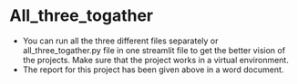 # All_three_togather
- You can run all the three different files separately or all_three_togather.py file in one streamlit file to get the better vision of the projects. Make sure that the project works in a virtual environment.
- The report for this project has been given above in a word document.
